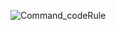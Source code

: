 
![Command_codeRule](https://github.com/choi-hyk/SW-engineering-TeamProject/assets/127277307/4d0e75b6-38c4-4cd2-b81e-1f83dfc1256c)
